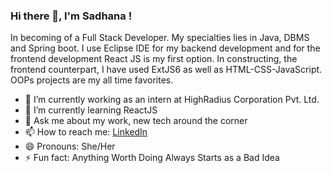 ### Hi there 👋, I'm Sadhana !

In becoming of a Full Stack Developer. My specialties lies in Java, DBMS and Spring boot. I use Eclipse IDE for my backend development and for the frontend development React JS is my first option. In constructing, the frontend counterpart, I have used ExtJS6 as well as HTML-CSS-JavaScript.
OOPs projects are my all time favorites.

<!--
**SadhanaDas/SadhanaDas** is a ✨ _special_ ✨ repository because its `README.md` (this file) appears on your GitHub profile.

Here are some ideas to get you started: -->

- 🔭 I’m currently working as an intern at HighRadius Corporation Pvt. Ltd. 
- 🌱 I’m currently learning ReactJS
- 💬 Ask me about my work, new tech around the corner 
- 📫 How to reach me:  [LinkedIn](https://www.linkedin.com/in/sadhana-das-4997851b9/)
- 😄 Pronouns: She/Her
- ⚡ Fun fact: Anything Worth Doing Always Starts as a Bad Idea

<!-- 👯 I’m looking to collaborate on ... 
- 🤔 I’m looking for help with ... -->
